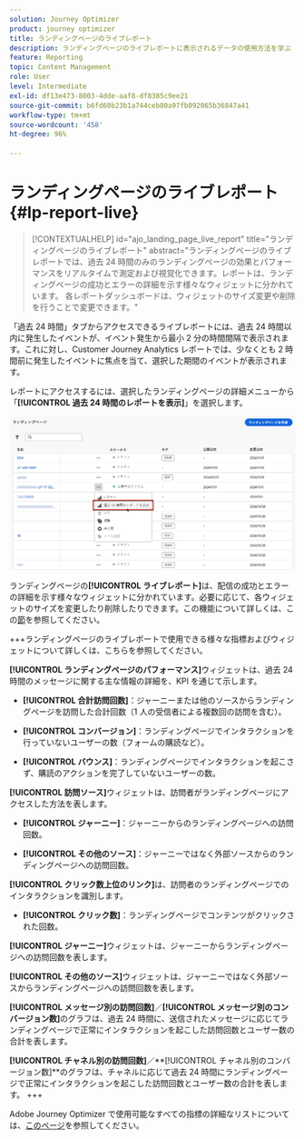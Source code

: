 ```yaml
---
solution: Journey Optimizer
product: journey optimizer
title: ランディングページのライブレポート
description: ランディングページのライブレポートに表示されるデータの使用方法を学ぶ
feature: Reporting
topic: Content Management
role: User
level: Intermediate
exl-id: df13e473-8003-4dde-aaf8-df8385c9ee21
source-git-commit: b6fd60b23b1a744ceb80a97fb092065b36847a41
workflow-type: tm+mt
source-wordcount: '458'
ht-degree: 96%

---
```


# ランディングページのライブレポート {#lp-report-live}

>[!CONTEXTUALHELP]
>id="ajo_landing_page_live_report"
>title="ランディングページのライブレポート"
>abstract="ランディングページのライブレポートでは、過去 24 時間のみのランディングページの効果とパフォーマンスをリアルタイムで測定および視覚化できます。レポートは、ランディングページの成功とエラーの詳細を示す様々なウィジェットに分かれています。 各レポートダッシュボードは、ウィジェットのサイズ変更や削除を行うことで変更できます。"

「過去 24 時間」タブからアクセスできるライブレポートには、過去 24 時間以内に発生したイベントが、イベント発生から最小 2 分の時間間隔で表示されます。これに対し、Customer Journey Analytics レポートでは、少なくとも 2 時間前に発生したイベントに焦点を当て、選択した期間のイベントが表示されます。

レポートにアクセスするには、選択したランディングページの詳細メニューから「**[!UICONTROL 過去 24 時間のレポートを表示]**」を選択します。

![](assets/landing_page_report.png)

ランディングページの&#x200B;**[!UICONTROL ライブレポート]**&#x200B;は、配信の成功とエラーの詳細を示す様々なウィジェットに分かれています。必要に応じて、各ウィジェットのサイズを変更したり削除したりできます。この機能について詳しくは、この[節](live-report.md)を参照してください。

+++ランディングページのライブレポートで使用できる様々な指標およびウィジェットについて詳しくは、こちらを参照してください。

**[!UICONTROL ランディングページのパフォーマンス]**&#x200B;ウィジェットは、過去 24 時間のメッセージに関する主な情報の詳細を、KPI を通じて示します。

* **[!UICONTROL 合計訪問回数]**：ジャーニーまたは他のソースからランディングページを訪問した合計回数（1 人の受信者による複数回の訪問を含む）。

* **[!UICONTROL コンバージョン]**：ランディングページでインタラクションを行っていないユーザーの数（フォームの購読など）。

* **[!UICONTROL バウンス]**：ランディングページでインタラクションを起こさず、購読のアクションを完了していないユーザーの数。

**[!UICONTROL 訪問ソース]**&#x200B;ウィジェットは、訪問者がランディングページにアクセスした方法を表します。

* **[!UICONTROL ジャーニー]**：ジャーニーからのランディングページへの訪問回数。

* **[!UICONTROL その他のソース]**：ジャーニーではなく外部ソースからのランディングページへの訪問回数。

**[!UICONTROL クリック数上位のリンク]**&#x200B;は、訪問者のランディングページでのインタラクションを識別します。

* **[!UICONTROL クリック数]**：ランディングページでコンテンツがクリックされた回数。

**[!UICONTROL ジャーニー]**&#x200B;ウィジェットは、ジャーニーからランディングページへの訪問回数を表します。

**[!UICONTROL その他のソース]**&#x200B;ウィジェットは、ジャーニーではなく外部ソースからランディングページへの訪問回数を表します。

**[!UICONTROL メッセージ別の訪問回数]**／**[!UICONTROL メッセージ別のコンバージョン数]**&#x200B;のグラフは、過去 24 時間に、送信されたメッセージに応じてランディングページで正常にインタラクションを起こした訪問回数とユーザー数の合計を表します。

**[!UICONTROL チャネル別の訪問回数]**／**[!UICONTROL チャネル別のコンバージョン数]**のグラフは、チャネルに応じて過去 24 時間にランディングページで正常にインタラクションを起こした訪問回数とユーザー数の合計を表します。
+++

Adobe Journey Optimizer で使用可能なすべての指標の詳細なリストについては、[このページ](live-report.md#list-of-components-live)を参照してください。
